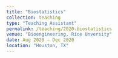 ```yaml
---
title: "Biostatistics"
collection: teaching
type: "Teaching Assistant"
permalink: /teaching/2020-biostatistics
venue: "Bioengineering, Rice Unversity"
date: Aug 2020 – Dec 2020
location: "Houston, TX"
---
```

